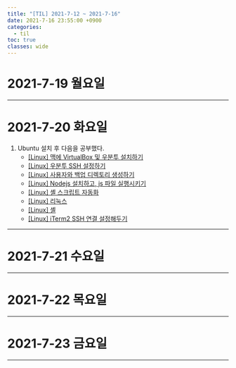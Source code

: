 ```yaml
---
title: "[TIL] 2021-7-12 ~ 2021-7-16"
date: 2021-7-16 23:55:00 +0900
categories:
  - til
toc: true
classes: wide
---
```


# 2021-7-19 월요일

---

# 2021-7-20 화요일

1. Ubuntu 설치 후 다음을 공부했다.
    - [[Linux] 맥에 VirtualBox 및 우분투 설치하기](https://ddb8036631.github.io/linux/맥에-VirtualBox-및-우분투-설치하기)
    - [[Linux] 우분투 SSH 설정하기](https://ddb8036631.github.io/linux/우분투-SSH-설정하기)
    - [[Linux] 사용자와 백업 디렉토리 생성하기](https://ddb8036631.github.io/linux/사용자와-백업-디렉토리-생성하기)
    - [[Linux] Nodejs 설치하고, js 파일 실행시키기](https://ddb8036631.github.io/linux/Nodejs-설치하고,-js-파일-실행시키기)
    - [[Linux] 셸 스크립트 자동화](https://ddb8036631.github.io/linux/셸-스크립트-자동화)
    - [[Linux] 리눅스](https://ddb8036631.github.io/linux/리눅스)
    - [[Linux] 셸](https://ddb8036631.github.io/linux/셸)
    - [[Linux] iTerm2 SSH 연결 설정해두기](https://ddb8036631.github.io/linux/iTerm2-SSH-연결-설정해두기)

---

# 2021-7-21 수요일

---

# 2021-7-22 목요일

---

# 2021-7-23 금요일

---
